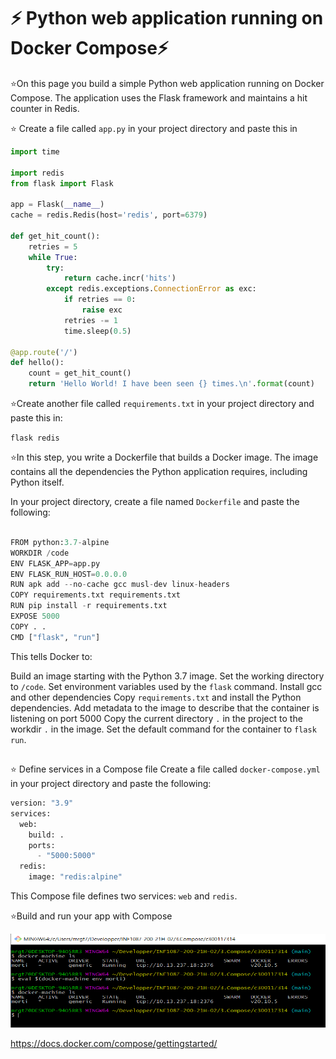 # :zap: Python web application running on Docker Compose:zap: 
:star:On this page you build a simple Python web application running on Docker Compose. The application uses the Flask framework and maintains a hit counter in Redis.

:star: Create a file called `app.py` in your project directory and paste this in
```python
import time

import redis
from flask import Flask

app = Flask(__name__)
cache = redis.Redis(host='redis', port=6379)

def get_hit_count():
    retries = 5
    while True:
        try:
            return cache.incr('hits')
        except redis.exceptions.ConnectionError as exc:
            if retries == 0:
                raise exc
            retries -= 1
            time.sleep(0.5)

@app.route('/')
def hello():
    count = get_hit_count()
    return 'Hello World! I have been seen {} times.\n'.format(count)
```

:star:Create another file called `requirements.txt` in your project directory and paste this in:

``
flask
redis
``

:star:In this step, you write a Dockerfile that builds a Docker image. The image contains all the dependencies the Python application requires, including Python itself.

In your project directory, create a file named `Dockerfile` and paste the following:

```python

FROM python:3.7-alpine
WORKDIR /code
ENV FLASK_APP=app.py
ENV FLASK_RUN_HOST=0.0.0.0
RUN apk add --no-cache gcc musl-dev linux-headers
COPY requirements.txt requirements.txt
RUN pip install -r requirements.txt
EXPOSE 5000
COPY . .
CMD ["flask", "run"]
```

This tells Docker to:

Build an image starting with the Python 3.7 image.
Set the working directory to `/code`.
Set environment variables used by the `flask` command.
Install gcc and other dependencies
Copy `requirements.txt` and install the Python dependencies.
Add metadata to the image to describe that the container is listening on port 5000
Copy the current directory `.` in the project to the workdir `.` in the image.
Set the default command for the container to `flask run`.

##
:star: Define services in a Compose file
Create a file called `docker-compose.yml` in your project directory and paste the following:

```python
version: "3.9"
services:
  web:
    build: .
    ports:
      - "5000:5000"
  redis:
    image: "redis:alpine"
```
This Compose file defines two services: `web` and `redis`.

:star:Build and run your app with Compose


<img src=images/1.png  alt="alt text" width="800" height="150">



















https://docs.docker.com/compose/gettingstarted/

